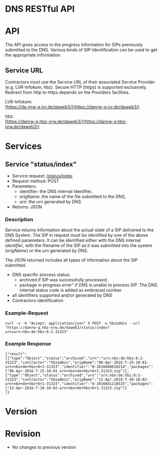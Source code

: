 DNS RESTful API             
========      

# API
The API gives access to the progress information for SIPs previously submitted to the DNS. Various kinds of SIP-Identification can be used to get the appropriate information.

## Service URL
Contractors *must* use the Service URL of their associated Service Provider (e.g. LVR-Infokom, hbz). Secure HTTP (https) is supported exclusively. Redirect from http to https depends on the Providers facilities. 

LVR-Infokom:  
[https://da-nrw-q.lvr.de/daweb3/](https://danrw-q.lvr.de/daweb3/)

hbz:  
[https://danrw-q.hbz-nrw.de/daweb3/](https://danrw-q.hbz-nrw.de/daweb3/)

# Services

## Service "status/index"
* Service request: [/status/index](https://danrw-q.lvr.de/daweb3/status/index)
* Request method: POST
* Parameters:
    * identifier: the DNS internal identifier,
    * origName: the name of the file submitted to the DNS,
    * urn: the urn generated by DNS
* Returns: JSON

### Description
Service returns information about the actual state of a SIP delivered to the DNS System. The SIP in request must be identified by one of the above defined parameters. It can be identified either with the DNS internal *identifier*, with the filename of the SIP as it was submitted into the system (*origName*) or the *urn* generated by DNS.

The JSON returned includes all types of information about the SIP submitted. 

* DNS specific process status: 
    * archived if SIP was successfully processed, 
    * package in progress error" if DNS is unable to process SIP. The DNS internal status code is added as embraced number 
* all identifiers supported and/or generated by DNS
* Contractors identification

### Example-Request

    curl -v -H "Accept: application/json" X POST -u hbzadmin --url "https://danrw-q.hbz-nrw.de/daweb3/status/index?urn=urn:nbn:de:hbz:6:1-31323"

### Example Response    

    {"result":
    [{"type":"Object","status":"archived","urn":"urn:nbn:de:hbz:6:1-31323","contractor":"hbzadmin","origName":"06-Apr-2016-T-15-10-01-urn+nbn+de+hbz+6+1-31323","identifier":"8-2016040610214","packages":["06-Apr-2016-T-15-10-01-urn+nbn+de+hbz+6+1-31323.zip"]},
    {"type":"Object","status":"archived","urn":"urn:nbn:de:hbz:6:1-31323","contractor":"hbzadmin","origName":"12-Apr-2016-T-10-10-02-urn+nbn+de+hbz+6+1-31323","identifier":"8-2016041210525","packages":["12-Apr-2016-T-10-10-02-urn+nbn+de+hbz+6+1-31323.zip"]}
    ]}

# Version


# Revision
* No changes to previous version  